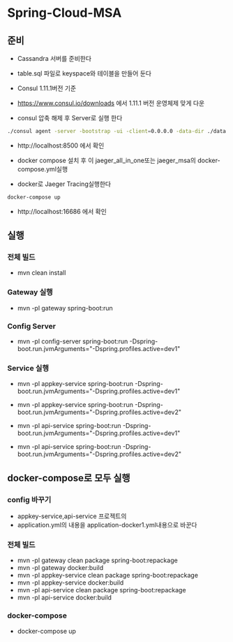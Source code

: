 # Spring-Cloud-MSA

## 준비

* Cassandra 서버를 준비한다
* table.sql 파일로 keyspace와 테이블을 만들어 둔다

* Consul 1.11.1버전 기준
* https://www.consul.io/downloads 에서 1.11.1 버전 운영체제 맞게 다운
* consul 압축 해제 후 Server로 실행 한다

```bash
./consul agent -server -bootstrap -ui -client=0.0.0.0 -data-dir ./data --bind=127.0.0.1 &
```
* http://localhost:8500 에서 확인


* docker compose 설치 후 이 jaeger_all_in_one또는 jaeger_msa의 docker-compose.yml실행 
* docker로 Jaeger Tracing실행한다
```bash
docker-compose up
```
* http://localhost:16686 에서 확인

## 실행

### 전체 빌드
* mvn clean install

### Gateway 실행
* mvn -pl gateway spring-boot:run

### Config Server
* mvn -pl config-server spring-boot:run -Dspring-boot.run.jvmArguments="-Dspring.profiles.active=dev1"

### Service 실행
* mvn -pl appkey-service spring-boot:run -Dspring-boot.run.jvmArguments="-Dspring.profiles.active=dev1"
* mvn -pl appkey-service spring-boot:run -Dspring-boot.run.jvmArguments="-Dspring.profiles.active=dev2"

* mvn -pl api-service spring-boot:run -Dspring-boot.run.jvmArguments="-Dspring.profiles.active=dev1"
* mvn -pl api-service spring-boot:run -Dspring-boot.run.jvmArguments="-Dspring.profiles.active=dev2"

## docker-compose로 모두 실행

### config 바꾸기
* appkey-service,api-service 프로젝트의 
* application.yml의 내용을 application-docker1.yml내용으로 바꾼다

### 전체 빌드
* mvn -pl gateway clean package spring-boot:repackage
* mvn -pl gateway docker:build
* mvn -pl appkey-service clean package spring-boot:repackage
* mvn -pl appkey-service docker:build
* mvn -pl api-service clean package spring-boot:repackage
* mvn -pl api-service docker:build

### docker-compose
* docker-compose up